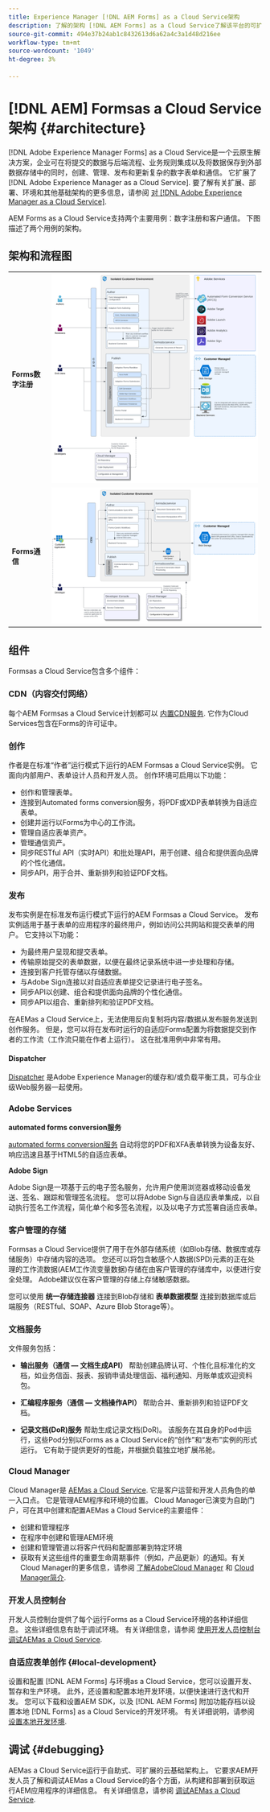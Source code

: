 ```yaml
---
title: Experience Manager [!DNL AEM Forms] as a Cloud Service架构
description: 了解的架构 [!DNL AEM Forms] as a Cloud Service了解该平台的可扩展性、可复原性和性能方面。
source-git-commit: 494e37b24ab1c8432613d6a62a4c3a1d48d216ee
workflow-type: tm+mt
source-wordcount: '1049'
ht-degree: 3%

---
```



# [!DNL AEM] Formsas a Cloud Service架构 {#architecture}

[!DNL Adobe Experience Manager Forms] as a Cloud Service是一个云原生解决方案，企业可在将提交的数据与后端流程、业务规则集成以及将数据保存到外部数据存储中的同时，创建、管理、发布和更新复杂的数字表单和通信。 它扩展了 [!DNL Adobe Experience Manager as a Cloud Service]. 要了解有关扩展、部署、环境和其他基础架构的更多信息，请参阅 [对 [!DNL Adobe Experience Manager as a Cloud Service]](https://experienceleague.adobe.com/docs/experience-manager-cloud-service/core-concepts/architecture.html).

AEM Forms as a Cloud Service支持两个主要用例：数字注册和客户通信。 下图描述了两个用例的架构。

## 架构和流程图

|  |  |
|---|---|
| **Forms数字注册** | ![Forms — 数字注册](assets/forms-cloud-service-architecture-forms-digital-enrollment.svg) |
| **Forms通信** | ![Forms — 通信](assets/forms-cloud-service-architecture-forms-communications.svg) |

## 组件

Formsas a Cloud Service包含多个组件：

### CDN（内容交付网络）

每个AEM Formsas a Cloud Service计划都可以 [内置CDN服务](https://experienceleague.adobe.com/docs/experience-manager-cloud-service/content/implementing/content-delivery/cdn.html). 它作为Cloud Services包含在Forms的许可证中。

### 创作

作者是在标准“作者”运行模式下运行的AEM Formsas a Cloud Service实例。 它面向内部用户、表单设计人员和开发人员。 创作环境可启用以下功能：

* 创作和管理表单。
* 连接到Automated forms conversion服务，将PDF或XDP表单转换为自适应表单。
* 创建并运行以Forms为中心的工作流。
* 管理自适应表单资产。
* 管理通信资产。
* 同步RESTful API（实时API）和批处理API，用于创建、组合和提供面向品牌的个性化通信。
* 同步API，用于合并、重新排列和验证PDF文档。

### 发布

发布实例是在标准发布运行模式下运行的AEM Formsas a Cloud Service。 发布实例适用于基于表单的应用程序的最终用户，例如访问公共网站和提交表单的用户。 它支持以下功能：

* 为最终用户呈现和提交表单。
* 传输原始提交的表单数据，以便在最终记录系统中进一步处理和存储。
* 连接到客户托管存储以存储数据。
* 与Adobe Sign连接以对自适应表单提交记录进行电子签名。
* 同步API以创建、组合和提供面向品牌的个性化通信。
* 同步API以组合、重新排列和验证PDF文档。

在AEMas a Cloud Service上，无法使用反向复制将内容/数据从发布服务发送到创作服务。 但是，您可以将在发布时运行的自适应Forms配置为将数据提交到作者的工作流（工作流只能在作者上运行）。 这在批准用例中非常有用。

#### Dispatcher

[Dispatcher](https://experienceleague.adobe.com/docs/experience-manager-cloud-service/content/implementing/content-delivery/disp-overview.html) 是Adobe Experience Manager的缓存和/或负载平衡工具，可与企业级Web服务器一起使用。

### Adobe Services

**automated forms conversion服务**

[automated forms conversion服务](https://experienceleague.adobe.com/docs/aem-forms-automated-conversion-service/using/introduction.html?lang=zh-Hans) 自动将您的PDF和XFA表单转换为设备友好、响应迅速且基于HTML5的自适应表单。

**Adobe Sign**

Adobe Sign是一项基于云的电子签名服务，允许用户使用浏览器或移动设备发送、签名、跟踪和管理签名流程。 您可以将Adobe Sign与自适应表单集成，以自动执行签名工作流程，简化单个和多签名流程，以及以电子方式签署自适应表单。

<!-- **PDF Service API**
Adobe’s PDF Services API lets create, combine, export, and extract data from PDFs through powerful and flexible cloud-based APIs. -->

### 客户管理的存储

Formsas a Cloud Service提供了用于在外部存储系统（如Blob存储、数据库或存储服务）中存储内容的选项。 您还可以将包含敏感个人数据(SPD)元素的正在处理的工作流数据(AEM工作流变量数据)存储在由客户管理的存储库中，以便进行安全处理。 Adobe建议仅在客户管理的存储上存储敏感数据。

您可以使用 **统一存储连接器** 连接到Blob存储和 **表单数据模型** 连接到数据库或后端服务（RESTful、SOAP、Azure Blob Storage等）。

### 文档服务

文件服务包括：

* **输出服务（通信 — 文档生成API）** 帮助创建品牌认可、个性化且标准化的文档，如业务信函、报表、报销申请处理信函、福利通知、月账单或欢迎资料包。

* **汇编程序服务（通信 — 文档操作API）** 帮助合并、重新排列和验证PDF文档。

* **记录文档(DoR)服务** 帮助生成记录文档(DoR)。 该服务在其自身的Pod中运行，这些Pod分别以Forms as a Cloud Service的“创作”和“发布”实例的形式运行。 它有助于提供更好的性能，并根据负载独立地扩展吊舱。

### Cloud Manager

Cloud Manager是 [AEMas a Cloud Service](https://experienceleague.adobe.com/docs/experience-manager-cloud-service/overview/introduction.html). 它是客户运营和开发人员角色的单一入口点。 它是管理AEM程序和环境的位置。 Cloud Manager已演变为自助门户，可在其中创建和配置AEMas a Cloud Service的主要组件：

* 创建和管理程序
* 在程序中创建和管理AEM环境
* 创建和管理管道以将客户代码和配置部署到特定环境
* 获取有关这些组件的重要生命周期事件（例如，产品更新）的通知。有关Cloud Manager的更多信息，请参阅 [了解AdobeCloud Manager](https://experienceleague.adobe.com/docs/experience-manager-learn/foundation/cloud-manager/understand-cloud-manager-for-aem.html) 和 [Cloud Manager简介](https://experienceleague.adobe.com/docs/experience-manager-cloud-manager/using/introduction-to-cloud-manager.html?lang=zh-Hans).

### 开发人员控制台

开发人员控制台提供了每个运行Forms as a Cloud Service环境的各种详细信息。 这些详细信息有助于调试环境。 有关详细信息，请参阅 [使用开发人员控制台调试AEMas a Cloud Service](https://experienceleague.adobe.com/docs/experience-manager-learn/cloud-service/debugging/debugging-aem-as-a-cloud-service/developer-console.html).

<!--

+++CDN (Content Delivery Network):

Every AEM Forms as a Cloud Service program has access to Fastly CDN service. It is included in the licence of Forms as a Cloud Services.

+++

+++Adaptive Forms
Adaptive Forms enable customers to author web-friendly reflowable web forms and fragments that are used by the customers for their data capture needs. This feature enables customers to manage their complex data capture needs easily, by leveraging multiple integrations with Adobe Sign, Document Services, Form Data Model, Automated Forms Conversion service, and more.

+++

+++Automated Forms Conversion Service (AFCS)
Automated Forms Conversion service helps accelerate digitization and modernization of data capture experience through automated conversion of PDF forms to adaptive forms. The service, powered by Adobe Sensei, automatically converts your PDF forms to device-friendly, responsive, and HTML5-based adaptive forms. While leveraging the existing investments in PDF Forms and XFA, the service also applies appropriate validations, styling, and layout to adaptive form fields during conversion.

+++

+++Form Data Model
The Form Data Model (FDM) feature is the standard way of creating data integrations with external/internal data sources and using them across the different Forms as a Cloud Service features. FDM provides a rich editor for customers to integrate, define, and manage relationships between the different entities and data sources and perform operations on them. Form data is stored in a data store hosted on the customer premises. Organizations can also use blob store hosted by the cloud provider and Adobe Experince Platform to store data.

+++

+++Forms Workflows
Forms-centric workflows is an extension to the default AEM Workflow and provides our customers with additional workflow capabilities like Form Data review, task assignment, and document services invocation.

+++

+++Communications
Forms as a Cloud Service offering consists of multiple services tailored specifically for document processing.

+++

+++Document of Record
A Document of Record is a PDF version of a form. It provides an ability to keep a record of the information  that you provide and submit in an Adaptive Form in PDF fromat. The service provides a default DoR template and tools to develop a custom template.

+++

## Terminologies

<!-- ## Cloud Manager{#cloud-manager}

Cloud Manager is an essential component to [AEM as a Cloud Service](https://experienceleague.adobe.com/docs/experience-manager-cloud-service/overview/introduction.html?lang=en). Each new tenant of the [!DNL AEM Forms] as a Cloud Service is first provisioned for Cloud Manager access. Cloud Manager is the single-entry point for the operations and developer persona of our customers. It is the place from where the AEM programs and environments can be managed. Cloud Manager has evolved as a self-service portal where the main components of the AEM as a Cloud Service can be created and configured:

* Creating and managing programs
* Creating and managing the AEM environments within the programs
* Creating and managing the pipelines for deploying the customer code and configuration to a particular environment
* Getting notified of important lifecycle events for these components (e.g. product updates)
For more information about Cloud Manager, see [Understand Adobe Cloud Manager](https://experienceleague.adobe.com/docs/experience-manager-learn/foundation/cloud-manager/understand-cloud-manager-for-aem.html) and [Introduction to Cloud Manager](https://experienceleague.adobe.com/docs/experience-manager-cloud-manager/using/introduction-to-cloud-manager.html).

## Users and Authentication {#users-and-authentication}

AEM as a Cloud Service includes Admin Console support for AEM instances and Adobe Identity Management System (IMS) based authentication. The Admin Console allows administrators to centrally manage all Experience Cloud users. Users and Groups can be assigned to product profiles associated with AEM as a Cloud Service instances, allowing them to log in to that instance. For more information about users, authentication, and, and accessing an instance of AEM as a Cloud Service, see [IMS Support for [!DNL Adobe Experience Manager] as a Cloud Service](https://experienceleague.adobe.com/docs/experience-manager-cloud-service/security/ims-support.html?lang=en#introduction).

Various personas are involved in a typical [!DNL AEM Forms] project. After you log in to your [!DNL AEM Forms] as a Cloud Service instance, you can [add users in admin console](https://experienceleague.adobe.com/docs/experience-manager-cloud-service/security/ims-support.html) for personas applicable to your organization or project and [assign users to built-in groups](forms-groups-privileges-tasks.md) to provide them required privileges.

To learn various in-built [!DNL AEM Forms] specific user groups and privileges available on [!DNL AEM Forms] as a Cloud Services instance, see [Configure, user, roles and groups](forms-groups-privileges-tasks.md). 

## Developer Experience {#developer-experience}

The new architecture supporting AEM as a Cloud Service brings some key changes to the overall developer experience. One of the major goals for the changes to developer experience is to allow migration to AEM as a Cloud Service as quickly as possible, with little modifications to existing custom code.

## Cloud development {#cloud-development}

Here are the guidelines to run your existing code smoothly on AEM as a Cloud Service environment:

* Store your code and configurations to the Git repository of the associated Cloud Manager program. It makes managing and integrating code with CI/CD a breeze.  
* Make application code and configuration compatible with the baseline [!DNL AEM Forms] images. Using the latest APIs helps to build faster and secure applications.
* Use the Cloud Manager pipeline associated with the Cloud Manager environment to build and deploy applications. It helps you bring the latest features and bug fixed for [!DNL AEM Forms] as a Cloud Service to your environment.
* Try that your custom applications pass all the code quality, security, and performance gates enforced in the pipeline. It helps build secure and better performing applications which leads to better customer experience. You can always use Cloud Manager UI to skip some checks.
This process is commonly referred to as cloud-first development. [!DNL AEM Forms] as a Cloud Service also provides an SDK to support rapid development before the pending code and configuration changes are attempted in the cloud.
Some interfaces that were previously part of the AEM QuickStart are no longer available to the users of the AEM as a Cloud Service environment. For instance, the Web Console where OSGI bundles and their associated configuration are managed. The CRXDE Lite content repository browser becomes only accessible on non-production environment types. A subset of the Web Console functionalities that developers require, especially when it comes to diagnostics and status purposes, is made available via a new developer console.
Also, one of the most common requirements for developers is quick access to the log files of the various environments. With [!DNL AEM Cloud Service], the log files of the different nodes in the Author, Publish are made available via the Cloud Manager, either in the form of files that can be downloaded or via APIs for tailing the logs. Due to the clear separation of code and content, developers can leverage a particular process for updating content as part of a deployment. The typical use cases for mutable content are:
* Standard “default” content that is part of the customer project (e.g. folders, templates, workflows...)
* Search index definitions
* ACLs and permissions
* Service users and user groups
Set up your development environment, [Configure your CI/CD Pipeline](https://experienceleague.adobe.com/docs/experience-manager-cloud-manager/using/how-to-use/configuring-pipeline.html), and learn to [deploy your code](https://experienceleague.adobe.com/docs/experience-manager-cloud-manager/using/how-to-use/deploying-code.html) on the environment. -->

### 自适应表单创作 {#local-development}

设置和配置 [!DNL AEM Forms] 与环境as a Cloud Service，您可以设置开发、暂存和生产环境。 此外，还设置和配置本地开发环境，以便快速进行迭代和开发。 您可以下载和设置AEM SDK，以及 [!DNL AEM Forms] 附加功能存档以设置本地 [!DNL Forms] as a Cloud Service的开发环境。  有关详细说明，请参阅 [设置本地开发环境](setup-local-development-environment.md).

## 调试 {#debugging}

AEMas a Cloud Service运行于自助式、可扩展的云基础架构上。 它要求AEM开发人员了解和调试AEMas a Cloud Service的各个方面，从构建和部署到获取运行AEM应用程序的详细信息。 有关详细信息，请参阅 [调试AEMas a Cloud Service](https://experienceleague.adobe.com/docs/experience-manager-learn/cloud-service/debugging/debugging-aem-as-a-cloud-service/overview.html).
